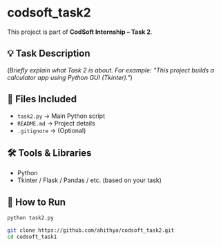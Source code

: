 # codsoft_task2

This project is part of **CodSoft Internship – Task 2**.

## 💡 Task Description
(*Briefly explain what Task 2 is about. For example: "This project builds a calculator app using Python GUI (Tkinter)."*)

## 📁 Files Included
- `task2.py` → Main Python script
- `README.md` → Project details
- `.gitignore` → (Optional)

## 🛠️ Tools & Libraries
- Python
- Tkinter / Flask / Pandas / etc. (based on your task)

## 🚀 How to Run
```bash
python task2.py

git clone https://github.com/ahithya/codsoft_task2.git
cd codsoft_task1
